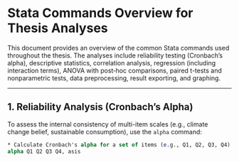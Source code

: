 # Stata Commands Overview for Thesis Analyses

This document provides an overview of the common Stata commands used throughout the thesis. The analyses include reliability testing (Cronbach’s alpha), descriptive statistics, correlation analysis, regression (including interaction terms), ANOVA with post‐hoc comparisons, paired t-tests and nonparametric tests, data preprocessing, result exporting, and graphing.

---

## 1. Reliability Analysis (Cronbach’s Alpha)

To assess the internal consistency of multi-item scales (e.g., climate change belief, sustainable consumption), use the `alpha` command:

```stata
* Calculate Cronbach's alpha for a set of items (e.g., Q1, Q2, Q3, Q4)
alpha Q1 Q2 Q3 Q4, asis